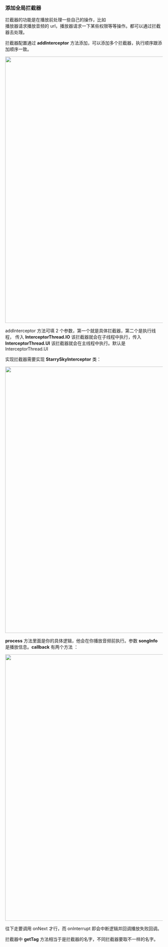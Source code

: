 ### 添加全局拦截器

拦截器的功能是在播放前处理一些自己的操作，比如  
播放器请求播放音频的 url，播放器请求一下某些权限等等操作。都可以通过拦截器去处理。

拦截器配置通过 **addInterceptor** 方法添加，可以添加多个拦截器，执行顺序跟添加顺序一致。

<img src="https://s2.loli.net/2023/01/18/42tkgcVHO9Ama8D.png" width="850">

addInterceptor 方法可填 2 个参数，第一个就是具体拦截器，第二个是执行线程，
传入 **InterceptorThread.IO** 该拦截器就会在子线程中执行，传入 **InterceptorThread.UI**
该拦截器就会在主线程中执行。默认是 InterceptorThread.UI

实现拦截器需要实现 **StarrySkyInterceptor** 类：

<img src="https://s2.loli.net/2023/01/18/TD1QWt7MRJOFlSo.png" width="850">

**process** 方法里面是你的具体逻辑，他会在你播放音频前执行。参数 **songInfo** 是播放信息。**callback** 
有两个方法 ：  

<img src="https://s2.loli.net/2023/01/18/vCL7Uw8jDpBcE3M.png" width="850">

往下走要调用 onNext 才行，而 onInterrupt 即会中断逻辑并回调播放失败回调。

拦截器中 **getTag** 方法相当于是拦截器的名字，不同拦截器要取不一样的名字。